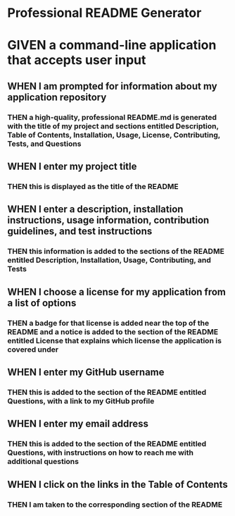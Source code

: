 # Professional README Generator

# GIVEN a command-line application that accepts user input
## WHEN I am prompted for information about my application repository
### THEN a high-quality, professional README.md is generated with the title of my project and sections entitled Description, Table of Contents, Installation, Usage, License, Contributing, Tests, and Questions
## WHEN I enter my project title
### THEN this is displayed as the title of the README
## WHEN I enter a description, installation instructions, usage information, contribution guidelines, and test instructions
### THEN this information is added to the sections of the README entitled Description, Installation, Usage, Contributing, and Tests
## WHEN I choose a license for my application from a list of options
### THEN a badge for that license is added near the top of the README and a notice is added to the section of the README entitled License that explains which license the application is covered under
## WHEN I enter my GitHub username
### THEN this is added to the section of the README entitled Questions, with a link to my GitHub profile
## WHEN I enter my email address
### THEN this is added to the section of the README entitled Questions, with instructions on how to reach me with additional questions
## WHEN I click on the links in the Table of Contents
### THEN I am taken to the corresponding section of the README
